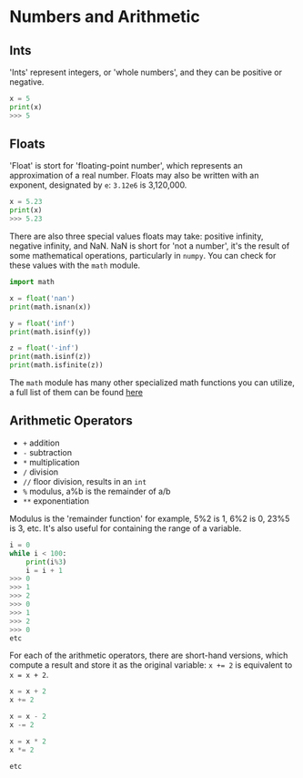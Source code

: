 
# Numbers and Arithmetic

## Ints

'Ints' represent integers, or 'whole numbers', and they can be positive or negative.

```python
x = 5
print(x)
>>> 5
```

## Floats

'Float' is stort for 'floating-point number', which represents an approximation of a real number. Floats may also be written with an exponent, designated by `e`: `3.12e6` is 3,120,000.

```python
x = 5.23
print(x)
>>> 5.23
```

There are also three special values floats may take: positive infinity, negative infinity, and NaN. NaN is short for 'not a number', it's the result of some mathematical operations, particularly in `numpy`. You can check for these values with the `math` module.

```python
import math

x = float('nan')
print(math.isnan(x))

y = float('inf')
print(math.isinf(y))

z = float('-inf')
print(math.isinf(z))
print(math.isfinite(z))
```
The `math` module has many other specialized math functions you can utilize, a full list of them can be found [here](https://docs.python.org/3/library/math.html)

## Arithmetic Operators

- `+` addition
- `-` subtraction
- `*` multiplication
- `/` division
- `//` floor division, results in an `int`
- `%` modulus, a%b is the remainder of a/b
- `**` exponentiation

Modulus is the 'remainder function' for example, 5%2 is 1, 6%2 is 0, 23%5 is 3, etc. It's also useful for containing the range of a variable.

```python
i = 0
while i < 100:
    print(i%3)
    i = i + 1
>>> 0
>>> 1
>>> 2
>>> 0
>>> 1
>>> 2
>>> 0
etc
```


For each of the arithmetic operators, there are short-hand versions, which compute a result and store it as the original variable: `x += 2` is equivalent to `x = x + 2`.

```python
x = x + 2
x += 2

x = x - 2
x -= 2

x = x * 2
x *= 2

etc
```






